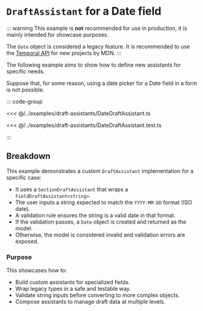 # `DraftAssistant` for a Date field

::: warning
This example is **not** recommended for use in production, it is
mainly intended for showcase purposes.

The `Date` object is considered a legacy feature.
It is recommended to use the [Temporal API](https://developer.mozilla.org/en-US/docs/Web/JavaScript/Reference/Global_Objects/Temporal)
for new projects by MDN.
:::

The following example aims to show how to define
new assistants for specific needs.

Suppose that, for some reason, using a date picker for a Date field
in a form is not possible.

::: code-group

<<< @/../examples/draft-assistants/DateDraftAssistant.ts

<<< @/../examples/draft-assistants/DateDraftAssistant.test.ts

:::

## Breakdown

This example demonstrates a custom `DraftAssistant` implementation
for a specific case:

- It uses a `SectionDraftAssistant` that wraps a `FieldDraftAssistant<string>`.
- The user inputs a string expected to match the `YYYY-MM-DD` format (ISO date).
- A validation rule ensures the string is a valid date in that format.
- If the validation passes, a `Date` object is created and returned as the model.
- Otherwise, the model is considered invalid and validation errors are exposed.

### Purpose

This showcases how to:

- Build custom assistants for specialized fields.
- Wrap legacy types in a safe and testable way.
- Validate string inputs before converting to more complex objects.
- Compose assistants to manage draft data at multiple levels.
